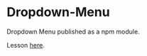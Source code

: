 # Dropdown-Menu

Dropdown Menu published as a npm module. 

Lesson [here](https://www.theodinproject.com/lessons/node-path-javascript-dynamic-user-interface-interactions).